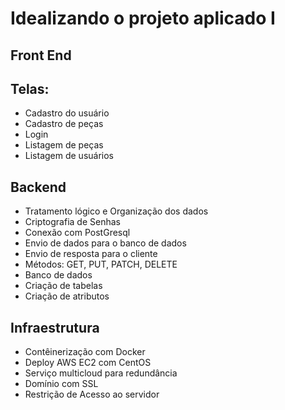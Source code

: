 # Idealizando o projeto aplicado I

## Front End
## Telas:
- Cadastro do usuário
- Cadastro de peças 
- Login
- Listagem de peças
- Listagem de usuários
## Backend
- Tratamento lógico e Organização dos dados
- Criptografia de Senhas
- Conexão com PostGresql
- Envio de dados para o banco de dados
- Envio de resposta para o cliente
- Métodos: GET, PUT, PATCH, DELETE
- Banco de dados
- Criação de tabelas
- Criação de atributos
## Infraestrutura
- Contêinerização com Docker
- Deploy AWS EC2 com CentOS
- Serviço multicloud para redundância
- Domínio com SSL
- Restrição de Acesso ao servidor
